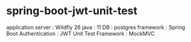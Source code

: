 # spring-boot-jwt-unit-test

application server : Wildfly 26
             java  : 11
               DB  : postgres
        framework  : Spring Boot
   Authentication  : JWT
   Unit Test Framework : MockMVC
